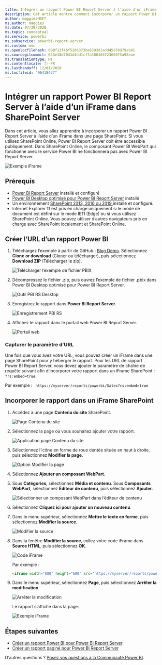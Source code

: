 ```yaml
---
title: Intégrer un rapport Power BI Report Server à l’aide d’un iFrame dans SharePoint Server
description: Cet article montre comment incorporer un rapport Power BI Report Server dans un iFrame sur SharePoint Server.
author: maggiesMSFT
ms.author: maggies
ms.date: 07/28/2020
ms.topic: conceptual
ms.service: powerbi
ms.subservice: powerbi-report-server
ms.custom: mvc
ms.openlocfilehash: 698f12f4bf5266373be8393d2add45d70979ab41
ms.sourcegitcommit: 653e18d7041d3dd1cf7a38010372366975a98eae
ms.translationtype: HT
ms.contentlocale: fr-FR
ms.lasthandoff: 12/01/2020
ms.locfileid: "96418437"
---
```

# <a name="embed-a-power-bi-report-server-report-using-an-iframe-in-sharepoint-server"></a>Intégrer un rapport Power BI Report Server à l’aide d’un iFrame dans SharePoint Server

Dans cet article, vous allez apprendre à incorporer un rapport Power BI Report Server à l’aide d’un iFrame dans une page SharePoint. Si vous utilisez SharePoint Online, Power BI Report Server doit être accessible publiquement. Dans SharePoint Online, le composant Power BI WebPart qui fonctionne avec le service Power BI ne fonctionnera pas avec Power BI Report Server.  

![Exemple iFrame](media/quickstart-embed/quickstart_embed_01.png)

## <a name="prerequisites"></a>Prérequis
* [Power BI Report Server](https://powerbi.microsoft.com/report-server/) installé et configuré
* [Power BI Desktop optimisé pour Power BI Report Server](install-powerbi-desktop.md) installé
* Un environnement [SharePoint 2013, 2016 ou 2019 ](/sharepoint/install/install) installé et configuré.
* Internet Explorer 11 est pris en charge uniquement si le mode de document est défini sur le mode IE11 (Edge) ou si vous utilisez SharePoint Online. Vous pouvez utiliser d’autres navigateurs pris en charge avec SharePoint localement et SharePoint Online.

## <a name="create-the-power-bi-report-url"></a>Créer l’URL d’un rapport Power BI

1. Téléchargez l’exemple à partir de GitHub : [Blog Demo](https://github.com/Microsoft/powerbi-desktop-samples). Sélectionnez **Clone or download** (Cloner ou télécharger), puis sélectionnez **Download ZIP** (Télécharger le zip).

    ![Télécharger l’exemple de fichier PBIX](media/quickstart-embed/quickstart_embed_14.png)

2. Décompressez le fichier .zip, puis ouvrez l’exemple de fichier .pbix dans Power BI Desktop optimisé pour Power BI Report Server.

    ![Outil PBI RS Desktop](media/quickstart-embed/quickstart_embed_02.png)

3. Enregistrez le rapport dans **Power BI Report Server**. 

    ![Enregistrement PBI RS](media/quickstart-embed/quickstart_embed_03.png)

4. Affichez le rapport dans le portail web Power BI Report Server.

    ![Portail web](media/quickstart-embed/quickstart_embed_04.png)

### <a name="capture-the-url-parameter"></a>Capturer le paramètre d’URL

Une fois que vous avez votre URL, vous pouvez créer un iFrame dans une page SharePoint pour y héberger le rapport. Pour les URL de rapport Power BI Report Server, vous devez ajouter le paramètre de chaîne de requête suivant afin d’incorporer votre rapport dans un iFrame SharePoint : `?rs:embed=true`.

   Par exemple :
    ``` 
    https://myserver/reports/powerbi/Sales?rs:embed=true
    ```
## <a name="embed-the-report-in-a-sharepoint-iframe"></a>Incorporer le rapport dans un iFrame SharePoint

1. Accédez à une page **Contenu du site** SharePoint.

    ![Page Contenu du site](media/quickstart-embed/quickstart_embed_05.png)

2. Sélectionnez la page où vous souhaitez ajouter votre rapport.

    ![Application page Contenu du site](media/quickstart-embed/quickstart_embed_06.png)

3. Sélectionnez l’icône en forme de roue dentée située en haut à droite, puis sélectionnez **Modifier la page**.

    ![Option Modifier la page](media/quickstart-embed/quickstart_embed_07.png)

4. Sélectionnez **Ajouter un composant WebPart**.

5. Sous **Catégories**, sélectionnez **Média et contenu**. Sous **Composants WebPart**, sélectionnez **Éditeur de contenu**, puis sélectionnez **Ajouter**.

    ![Sélectionner un composant WebPart dans l’éditeur de contenu](media/quickstart-embed/quickstart_embed_09.png)

6. Sélectionnez **Cliquez ici pour ajouter un nouveau contenu**.

7. Dans le menu supérieur, sélectionnez **Mettre le texte en forme**, puis sélectionnez **Modifier la source**.

     ![Modifier la source](media/quickstart-embed/quickstart_embed_11.png)

8. Dans la fenêtre **Modifier la source**, collez votre code iFrame dans **Source HTML**, puis sélectionnez **OK**.

    ![Code iFrame](media/quickstart-embed/quickstart_embed_12.png)

     Par exemple :
     ```html
     <iframe width="800" height="600" src="https://myserver/reports/powerbi/Sales?rs:embed=true" frameborder="0" allowFullScreen="true"></iframe>
     ```

9. Dans le menu supérieur, sélectionnez **Page**, puis sélectionnez **Arrêter la modification**.

    ![Arrêter la modification](media/quickstart-embed/quickstart_embed_13.png)

    Le rapport s’affiche dans la page.

    ![Exemple iFrame](media/quickstart-embed/quickstart_embed_01.png)

## <a name="next-steps"></a>Étapes suivantes

- [Créer un rapport Power BI pour Power BI Report Server](quickstart-create-powerbi-report.md)  
- [Créer un rapport paginé pour Power BI Report Server](quickstart-create-paginated-report.md)  

D’autres questions ? [Posez vos questions à la Communauté Power BI](https://community.powerbi.com/).